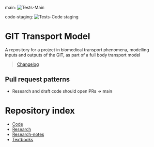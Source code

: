 main: 
  ![Tests-Main](https://github.com/BiomedEngineering2ndBrain/GIT-Transport-Model/actions/workflows/MATLAB_tests.yml/badge.svg?branch=main)
  
code-staging: 
  ![Tests-Code staging](https://github.com/BiomedEngineering2ndBrain/GIT-Transport-Model/actions/workflows/MATLAB_tests.yml/badge.svg?branch=code-staging)

# GIT Transport Model
A repository for a project in biomedical transport phenomena, modelling inputs and outputs of the GIT, as part of a full body transport model
> [Changelog](CHANGELOG.md)

## Pull request patterns
- Research and draft code should open PRs -> main

# Repository index
- [Code](Code/Code.md)
- [Research](Research/Research.md)
- [Research-notes](Research-notes/Research-notes.md)
- [Textbooks](Textbooks/Textbooks.md)
  
